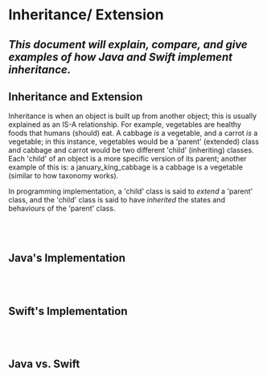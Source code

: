 # Inheritance/ Extension
## *This document will explain, compare, and give examples of how Java and Swift implement inheritance.*


## Inheritance and Extension
Inheritance is when an object is built up from another object; this is usually explained as an IS-A relationship. For example, vegetables are healthy foods that humans (should) eat. A cabbage *is* a vegetable, and a carrot *is* a vegetable; in this instance, vegetables would be a 'parent' (extended) class and cabbage and carrot would be two different 'child' (inheriting) classes. Each 'child' of an object is a more specific version of its parent; another example of this is: a january_king_cabbage is a cabbage is a vegetable (similar to how taxonomy works). 

In programming implementation, a 'child' class is said to *extend* a 'parent' class, and the 'child' class is said to have *inherited* the states and behaviours of the 'parent' class.

<br></br>
## Java's Implementation


<br></br>
## Swift's Implementation


<br></br>
## Java vs. Swift

